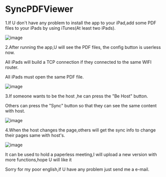 SyncPDFViewer
=============

1.If U don't have any problem to install the app to your iPad,add some PDF files to your iPads by using iTunes(At least two iPads).

![image](https://github.com/aflight/SyncPDFViewer/raw/master/screenshots/iTunes.png)


2.After running the app,U will see the PDF files, the config button is userless now.


All iPads will build a TCP connection if they connected to the same WIFI router.


All iPads must open the same PDF file.

 ![image](https://github.com/aflight/SyncPDFViewer/raw/master/screenshots/StartView.png)


3.If someone wants to be the host ,he can press the "Be Host" button.


Others can press the "Sync" button so that they can see the same content  with host.

![image](https://github.com/aflight/SyncPDFViewer/raw/master/screenshots/PDFVIew.png)


4.When the host changes the page,others will get the sync info to change their pages same with host's.


![image](https://github.com/aflight/SyncPDFViewer/raw/master/screenshots/PageTurning.png)



It can be used to hold a paperless meeting,I will upload a new version with more functions,hope U will like it


Sorry for my poor english,if U have any problem just send me a e-mail.

